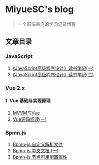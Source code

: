 # MiyueSC's blog

> 一个前端呆鸟的学习记录博客

## 文章目录

### JavaScript

1. [《JavaScript高级程序设计》读书笔记(一)](./javascript/docs/《JavaScript高级程序设计》读书笔记(一).md)
2. [《JavaScript高级程序设计》读书笔记(二)](./javascript/docs/《JavaScript高级程序设计》读书笔记(二).md)

### Vue 2.x

#### 1. Vue 基础与实现原理

1. [MVVM与Vue](./vue/docs/mvvm与vue.md)
2. [Vue源码阅读(一)](./vue/docs/vue源码阅读--1.md)

### Bpmn.js

1. [Bpmn-js 自定义解析文件](./bpmn/docs/自定义解析文件.md)
2. [Bpmn-js 中文文档 (一)](./bpmn/docs/Bpmn.js%20document.md)
3. [Bpmn-js 节点可用配置属性](./bpmn/docs/节点属性配置.md)



